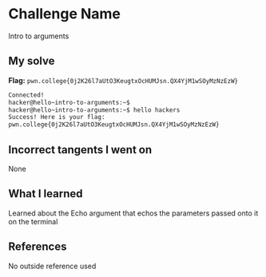 # Challenge Name
Intro to arguments

## My solve
**Flag:** `pwn.college{0j2K26l7aUtO3KeugtxOcHUMJsn.QX4YjM1wSOyMzNzEzW}`

```bash
Connected!
hacker@hello~intro-to-arguments:~$
hacker@hello~intro-to-arguments:~$ hello hackers
Success! Here is your flag:
pwn.college{0j2K26l7aUtO3KeugtxOcHUMJsn.QX4YjM1wSOyMzNzEzW}
```
## Incorrect tangents I went on
None

## What I learned
Learned about the Echo argument that echos the parameters passed onto it on the terminal

## References 
No outside reference used
